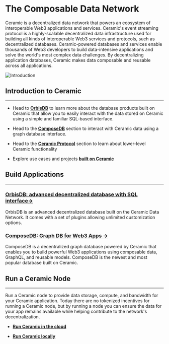 # The Composable Data Network

Ceramic is a decentralized data network that powers an ecosystem of interoperable Web3 applications and services. Ceramic's event streaming protocol is a highly-scalable decentralized data infrastructure used for building all kinds of interoperable Web3 services and protocols, such as decentralized databases. Ceramic-powered databases and services enable thousands of Web3 developers to build data-intensive applications and solve the world's most complex data challenges. By decentralizing application databases, Ceramic makes data composable and reusable across all applications.

![Introduction](/img/ceramic-overview.png)


## Introduction to Ceramic
---


- Head to [**OrbisDB**](https://useorbis.com/) to learn more about the database products built on Ceramic that allow you to easily interact with the data stored on Ceramic using a simple and familiar SQL-based interface.

- Head to the [**ComposeDB**](../composedb/introduction.mdx) section to interact with Ceramic data using a graph database interface.

- Head to the [**Ceramic Protocol**](../protocol/js-ceramic/overview.md) section to learn about lower-level Ceramic functionality

- Explore use cases and projects [**built on Ceramic**](https://threebox.notion.site/Ceramic-Ecosystem-a3a7a58f81544d33ad3feb84368775d4)

## Build Applications

---

### [**OrbisDB: advanced decentralized database with SQL interface→**](https://useorbis.com/)
OrbisDB is an advanced decentralized database built on the Ceramic Data Network. It comes with a set of plugins allowing unlimited customization options.


### [**ComposeDB: Graph DB for Web3 Apps →**](../composedb/getting-started)

ComposeDB is a decentralized graph database powered by Ceramic that enables you to build powerful Web3 applications using composable data, GraphQL, and reusable models. ComposeDB is the newest and most popular database built on Ceramic.

## Run a Ceramic Node

---

Run a Ceramic node to provide data storage, compute, and bandwidth for your Ceramic application. Today there are no tokenized incentives for running a Ceramic node, but by running a node you can ensure the data for your app remains available while helping contribute to the network's decentralization.

- [**Run Ceramic in the cloud**](../protocol/js-ceramic/guides/ceramic-nodes/running-cloud)

- [**Run Ceramic locally**](../protocol/js-ceramic/guides/ceramic-nodes/running-locally)


